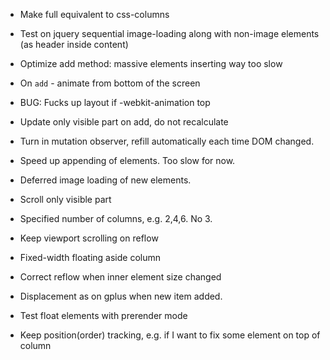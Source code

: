 * Make full equivalent to css-columns

* Test on jquery sequential image-loading along with non-image elements (as header inside content)

* Optimize add method: massive elements inserting way too slow

* On `add` - animate from bottom of the screen

* BUG: Fucks up layout if -webkit-animation top

* Update only visible part on add, do not recalculate

* Turn in mutation observer, refill automatically each time DOM changed.

* Speed up appending of elements. Too slow for now.

* Deferred image loading of new elements.

* Scroll only visible part

* Specified number of columns, e.g. 2,4,6. No 3.

* Keep viewport scrolling on reflow

* Fixed-width floating aside column
* Correct reflow when inner element size changed
* Displacement as on gplus when new item added.
* Test float elements with prerender mode
* Keep position(order) tracking, e.g. if I want to fix some element on top of column